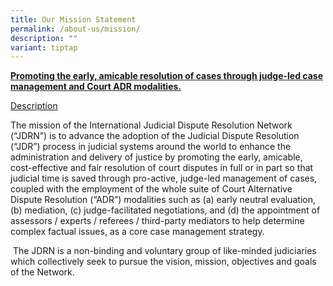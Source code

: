 ```yaml
---
title: Our Mission Statement
permalink: /about-us/mission/
description: ""
variant: tiptap
---
```

<p><strong><u>Promoting the early, amicable resolution of cases through judge-led case management and Court ADR modalities.</u></strong>
</p>
<p><u>Description</u>
</p>
<p>The mission of the International Judicial Dispute Resolution Network (“JDRN”)
is to advance the adoption of the Judicial Dispute Resolution (“JDR”) process
in judicial systems around the world to enhance the administration and
delivery of justice by promoting the early, amicable, cost-effective and
fair resolution of court disputes in full or in part so that judicial time
is saved through pro-active, judge-led management of cases, coupled with
the employment of the whole suite of Court Alternative Dispute Resolution
(“ADR”) modalities such as (a) early neutral evaluation, (b) mediation,
(c) judge-facilitated negotiations, and (d) the appointment of assessors
/ experts / referees / third-party mediators to help determine complex
factual issues, as a core case management strategy.&nbsp;</p>
<p>&nbsp;The JDRN is a non-binding and voluntary group of like-minded judiciaries
which collectively seek to pursue the vision, mission, objectives and goals
of the Network.</p>